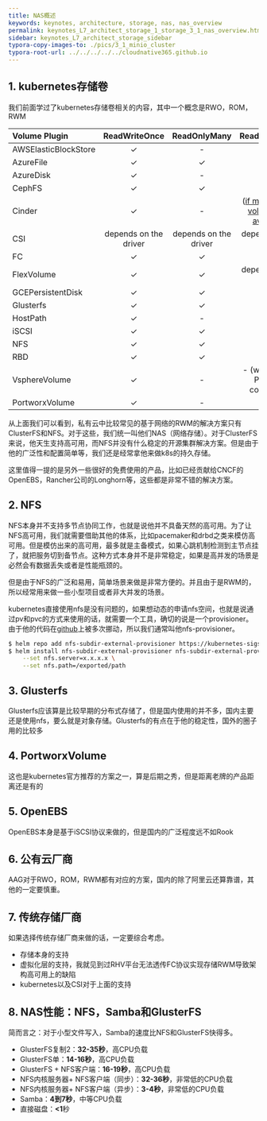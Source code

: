 ```yaml
---
title: NAS概述
keywords: keynotes, architecture, storage, nas, nas_overview
permalink: keynotes_L7_architect_storage_1_storage_3_1_nas_overview.html
sidebar: keynotes_L7_architect_storage_sidebar
typora-copy-images-to: ./pics/3_1_minio_cluster
typora-root-url: ../../../../../cloudnative365.github.io
---
```


## 1. kubernetes存储卷

我们前面学过了kubernetes存储卷相关的内容，其中一个概念是RWO，ROM，RWM

| Volume Plugin        |     ReadWriteOnce     |     ReadOnlyMany      |                        ReadWriteMany                         | ReadWriteOncePod      |
| :------------------- | :-------------------: | :-------------------: | :----------------------------------------------------------: | --------------------- |
| AWSElasticBlockStore |           ✓           |           -           |                              -                               | -                     |
| AzureFile            |           ✓           |           ✓           |                              ✓                               | -                     |
| AzureDisk            |           ✓           |           -           |                              -                               | -                     |
| CephFS               |           ✓           |           ✓           |                              ✓                               | -                     |
| Cinder               |           ✓           |           -           | ([if multi-attach volumes are available](https://github.com/kubernetes/cloud-provider-openstack/blob/master/docs/cinder-csi-plugin/features.md#multi-attach-volumes)) | -                     |
| CSI                  | depends on the driver | depends on the driver |                    depends on the driver                     | depends on the driver |
| FC                   |           ✓           |           ✓           |                              -                               | -                     |
| FlexVolume           |           ✓           |           ✓           |                    depends on the driver                     | -                     |
| GCEPersistentDisk    |           ✓           |           ✓           |                              -                               | -                     |
| Glusterfs            |           ✓           |           ✓           |                              ✓                               | -                     |
| HostPath             |           ✓           |           -           |                              -                               | -                     |
| iSCSI                |           ✓           |           ✓           |                              -                               | -                     |
| NFS                  |           ✓           |           ✓           |                              ✓                               | -                     |
| RBD                  |           ✓           |           ✓           |                              -                               | -                     |
| VsphereVolume        |           ✓           |           -           |              - (works when Pods are collocated)              | -                     |
| PortworxVolume       |           ✓           |           -           |                              ✓                               | -                     |

从上面我们可以看到，私有云中比较常见的基于网络的RWM的解决方案只有ClusterFS和NFS。对于这些，我们统一叫他们NAS（网络存储）。对于ClusterFS来说，他天生支持高可用，而NFS并没有什么稳定的开源集群解决方案。但是由于他的广泛性和配置简单等，我们还是经常拿他来做k8s的持久存储。

这里值得一提的是另外一些很好的免费使用的产品，比如已经贡献给CNCF的OpenEBS，Rancher公司的Longhorn等，这些都是非常不错的解决方案。

## 2. NFS

NFS本身并不支持多节点协同工作，也就是说他并不具备天然的高可用。为了让NFS高可用，我们就需要借助其他的体系，比如pacemaker和drbd之类来模仿高可用。但是模仿出来的高可用，最多就是主备模式，如果心跳机制检测到主节点挂了，就把服务切到备节点。这种方式本身并不是非常稳定，如果是高并发的场景是必然会有数据丢失或者是性能瓶颈的。

但是由于NFS的广泛和易用，简单场景来做是非常方便的。并且由于是RWM的，所以经常用来做一些小型项目或者非大并发的场景。

kubernetes直接使用nfs是没有问题的，如果想动态的申请nfs空间，也就是说通过pv和pvc的方式来使用的话，就需要一个工具，确切的说是一个provisioner。由于他的代码在[github](https://github.com/kubernetes-sigs/nfs-subdir-external-provisioner)上被多次挪动，所以我们通常叫他nfs-provisioner。

``` bash
$ helm repo add nfs-subdir-external-provisioner https://kubernetes-sigs.github.io/nfs-subdir-external-provisioner/
$ helm install nfs-subdir-external-provisioner nfs-subdir-external-provisioner/nfs-subdir-external-provisioner \
    --set nfs.server=x.x.x.x \
    --set nfs.path=/exported/path
```

## 3. Glusterfs

Glusterfs应该算是比较早期的分布式存储了，但是国内使用的并不多，国内主要还是使用nfs，要么就是对象存储。Glusterfs的有点在于他的稳定性，国外的圈子用的比较多

## 4. PortworxVolume

这也是kubernetes官方推荐的方案之一，算是后期之秀，但是距离老牌的产品距离还是有的

## 5. OpenEBS

OpenEBS本身是基于iSCSI协议来做的，但是国内的广泛程度远不如Rook

## 6. 公有云厂商

AAG对于RWO，ROM，RWM都有对应的方案，国内的除了阿里云还算靠谱，其他的一定要慎重。

## 7. 传统存储厂商

如果选择传统存储厂商来做的话，一定要综合考虑。

+ 存储本身的支持
+ 虚拟化层的支持，我就见到过RHV平台无法透传FC协议实现存储RWM导致架构高可用上的缺陷
+ kubernetes以及CSI对于上面的支持

## 8. NAS性能：NFS，Samba和GlusterFS

简而言之：对于小型文件写入，Samba的速度比NFS和GlusterFS快得多。

- GlusterFS复制2：**32-35秒**，高CPU负载
- GlusterFS单：**14-16秒**，高CPU负载
- GlusterFS + NFS客户端：**16-19秒**，高CPU负载
- NFS内核服务器+ NFS客户端（同步）：**32-36秒**，非常低的CPU负载
- NFS内核服务器+ NFS客户端（异步）：**3-4秒**，非常低的CPU负载
- Samba：**4到7秒**，中等CPU负载
- 直接磁盘：**<1**秒
